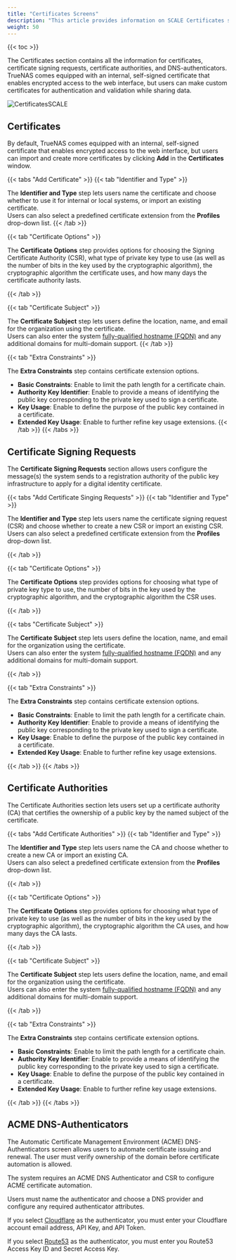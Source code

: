 ```yaml
---
title: "Certificates Screens"
description: "This article provides information on SCALE Certificates screens and settings."
weight: 50
---
```


{{< toc >}}

The Certificates section contains all the information for certificates, certificate signing requests, certificate authorities, and DNS-authenticators. TrueNAS comes equipped with an internal, self-signed certificate that enables encrypted access to the web interface, but users can make custom certificates for authentication and validation while sharing data.

![CertificatesSCALE](/images/SCALE/CertificatesSCALE.png "Certificates Screen")

## Certificates

By default, TrueNAS comes equipped with an internal, self-signed certificate that enables encrypted access to the web interface, but users can import and create more certificates by clicking **Add** in the **Certificates** window.

{{< tabs "Add Certificate" >}}
{{< tab "Identifier and Type" >}}

The **Identifier and Type** step lets users name the certificate and choose whether to use it for internal or local systems, or import an existing certificate.     
Users can also select a predefined certificate extension from the **Profiles** drop-down list.
{{< /tab >}}

{{< tab "Certificate Options" >}}

The **Certificate Options** step provides options for choosing the Signing Certificate Authority (CSR), what type of private key type to use (as well as the number of bits in the key used by the cryptographic algorithm), the cryptographic algorithm the certificate uses, and how many days the certificate authority lasts.

{{< /tab >}}

{{< tab "Certificate Subject" >}}

The **Certificate Subject** step lets users define the location, name, and email for the organization using the certificate.    
Users can also enter the system [fully-qualified hostname (FQDN)](https://kb.iu.edu/d/aiuv) and any additional domains for multi-domain support.
{{< /tab >}}

{{< tab "Extra Constraints" >}}

The **Extra Constraints** step contains certificate extension options.
* **Basic Constraints**: Enable to limit the path length for a certificate chain.
* **Authority Key Identifier**: Enable to provide a means of identifying the public key corresponding to the private key used to sign a certificate.
* **Key Usage**: Enable to define the purpose of the public key contained in a certificate.
* **Extended Key Usage**: Enable to further refine key usage extensions.
{{< /tab >}}
{{< /tabs >}}

## Certificate Signing Requests

The **Certificate Signing Requests** section allows users configure the message(s) the system sends to a registration authority of the public key infrastructure to apply for a digital identity certificate. 

{{< tabs "Add Certificate Singing Requests" >}}
{{< tab "Identifier and Type" >}}

The **Identifier and Type** step lets users name the certificate signing request (CSR) and choose whether to create a new CSR or import an existing CSR.     
Users can also select a predefined certificate extension from the **Profiles** drop-down list.

{{< /tab >}}

{{< tab "Certificate Options" >}}

The **Certificate Options** step provides options for choosing what type of private key type to use, the number of bits in the key used by the cryptographic algorithm, and the cryptographic algorithm the CSR uses.

{{< /tab >}}

{{< tabs "Certificate Subject" >}}

The **Certificate Subject** step lets users define the location, name, and email for the organization using the certificate.    
Users can also enter the system [fully-qualified hostname (FQDN)](https://kb.iu.edu/d/aiuv) and any additional domains for multi-domain support.

{{< /tab >}}

{{< tab "Extra Constraints" >}}

The **Extra Constraints** step contains certificate extension options.
* **Basic Constraints**: Enable to limit the path length for a certificate chain.
* **Authority Key Identifier**: Enable to provide a means of identifying the public key corresponding to the private key used to sign a certificate.
* **Key Usage**: Enable to define the purpose of the public key contained in a certificate.
* **Extended Key Usage**: Enable to further refine key usage extensions.

{{< /tab >}}
{{< /tabs >}}

## Certificate Authorities

The Certificate Authorities section lets users set up a certificate authority (CA) that certifies the ownership of a public key by the named subject of the certificate.

{{< tabs "Add Certificate Authorities" >}}
{{< tab "Identifier and Type" >}}

The **Identifier and Type** step lets users name the CA and choose whether to create a new CA or import an existing CA.     
Users can also select a predefined certificate extension from the **Profiles** drop-down list.

{{< /tab >}}

{{< tab "Certificate Options" >}}

The **Certificate Options** step provides options for choosing what type of private key to use (as well as the number of bits in the key used by the cryptographic algorithm), the cryptographic algorithm the CA uses, and how many days the CA lasts.

{{< /tab >}}

{{< tab "Certificate Subject" >}}

The **Certificate Subject** step lets users define the location, name, and email for the organization using the certificate.    
Users can also enter the system [fully-qualified hostname (FQDN)](https://kb.iu.edu/d/aiuv) and any additional domains for multi-domain support.

{{< /tab >}}

{{< tab "Extra Constraints" >}}

The **Extra Constraints** step contains certificate extension options.
* **Basic Constraints**: Enable to limit the path length for a certificate chain.
* **Authority Key Identifier**: Enable to provide a means of identifying the public key corresponding to the private key used to sign a certificate.
* **Key Usage**: Enable to define the purpose of the public key contained in a certificate.
* **Extended Key Usage**: Enable to further refine key usage extensions.

{{< /tab >}}
{{< /tabs >}}

## ACME DNS-Authenticators

The Automatic Certificate Management Environment (ACME) DNS-Authenticators screen allows users to automate certificate issuing and renewal. The user must verify ownership of the domain before certificate automation is allowed.

The system requires an ACME DNS Authenticator and CSR to configure ACME certificate automation.

Users must name the authenticator and choose a DNS provider and configure any required authenticator attributes.

If you select [Cloudflare](https://www.cloudflare.com) as the authenticator, you must enter your Cloudflare account email address, API Key, and API Token. 

If you select [Route53](https://aws.amazon.com/route53/) as the authenticator, you must enter you Route53 Access Key ID and Secret Access Key.
